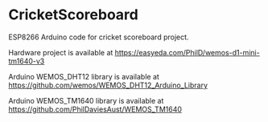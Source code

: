 # CricketScoreboard
ESP8266 Arduino code for cricket scoreboard project.

Hardware project is available at https://easyeda.com/PhilD/wemos-d1-mini-tm1640-v3

Arduino WEMOS_DHT12 library is available at https://github.com/wemos/WEMOS_DHT12_Arduino_Library

Arduino WEMOS_TM1640 library is available at https://github.com/PhilDaviesAust/WEMOS_TM1640
